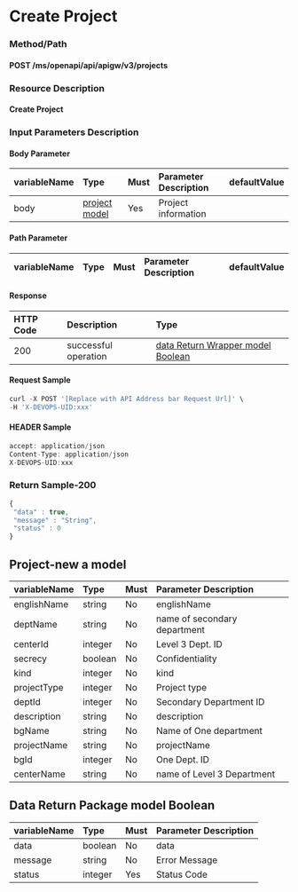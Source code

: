  # Create Project 

 ### Method/Path 

 #### POST  /ms/openapi/api/apigw/v3/projects 

 ### Resource Description 

 #### Create Project 

 ### Input Parameters Description 

 #### Body Parameter 

 | variableName| Type| Must| Parameter Description| defaultValue| 
 | :--- | :--- | :--- | :--- | :--- | 
 | body |[project model](create-project.md)| Yes| Project information|| 

 #### Path Parameter 

 | variableName| Type| Must| Parameter Description| defaultValue| 
 | :--- | :--- | :--- | :--- | :--- | 


 #### Response 

 | HTTP Code| Description| Type| 
 | :--- | :--- | :--- | 
 | 200 | successful operation |[data Return Wrapper model Boolean](create-project.md)| 

 #### Request Sample 

 ```javascript 
 curl -X POST '[Replace with API Address bar Request Url]' \ 
 -H 'X-DEVOPS-UID:xxx' 
 ``` 

 #### HEADER Sample 

 ```javascript 
 accept: application/json 
 Content-Type: application/json 
 X-DEVOPS-UID:xxx 
 ``` 

 ### Return Sample-200 

 ```javascript 
 { 
  "data" : true, 
  "message" : "String", 
  "status" : 0 
 } 
 ``` 

 ## Project-new a model 

 | variableName| Type| Must| Parameter Description| 
 | :--- | :--- | :--- | :--- | 
 | englishName | string |No| englishName| 
 | deptName | string |No| name of secondary department| 
 | centerId | integer |No| Level 3 Dept. ID| 
 | secrecy | boolean |No| Confidentiality| 
 | kind | integer |No|  kind | 
 | projectType | integer |No| Project type| 
 | deptId | integer |No| Secondary Department ID| 
 | description | string |No| description| 
 | bgName | string |No| Name of One department| 
 | projectName | string |No| projectName| 
 | bgId | integer |No| One Dept. ID| 
 | centerName | string |No| name of Level 3 Department| 

 ## Data Return Package model Boolean 

 | variableName| Type| Must| Parameter Description| 
 | :--- | :--- | :--- | :--- | 
 | data | boolean |No| data| 
 | message | string |No| Error Message| 
 | status | integer |Yes| Status Code| 